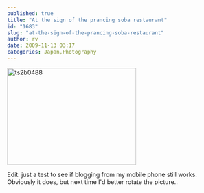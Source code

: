 ```yaml
---
published: true
title: "At the sign of the prancing soba restaurant"
id: "1683"
slug: "at-the-sign-of-the-prancing-soba-restaurant"
author: rv
date: 2009-11-13 03:17
categories: Japan,Photography
---
```

<a href="https://s3.amazonaws.com/cfwblog/uploads/2009/11/ts2b0488.jpg"><img class="alignnone size-medium wp-image-1684" title="ts2b0488" src="https://s3.amazonaws.com/cfwblog/uploads/2009/11/ts2b0488.jpg?w=300" alt="ts2b0488" width="300" height="225" /></a>

Edit: just a test to see if blogging from my mobile phone still works. Obviously it does, but next time I'd better rotate the picture..